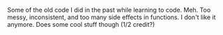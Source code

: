 Some of the old code I did in the past while learning to code.  Meh.  Too messy, inconsistent, and too many side effects in functions.   I don't like it anymore.  Does some cool stuff though (1/2 credit?)
